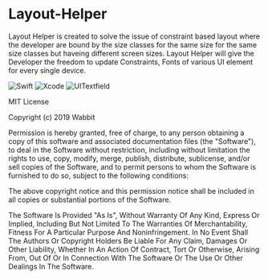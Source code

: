 # Layout-Helper
Layout Helper is created to solve the issue of constraint based layout where the developer are bound by the size classes for the same size for the same size classes but haveing different screen sizes. Layout Helper will give the Developer the freedom to update Constraints, Fonts of various UI element for every single device. 

![Swift](https://img.shields.io/badge/Swift-v4.2-orange.svg) 
![Xcode](https://img.shields.io/badge/XCode-10.0-blue.svg)
![UITextfield](https://img.shields.io/badge/UITextfield-Helper-blue.svg)

MIT License

Copyright (c) 2019 Wabbit 

Permission is hereby granted, free of charge, to any person obtaining a copy
of this software and associated documentation files (the "Software"), to deal
in the Software without restriction, including without limitation the rights
to use, copy, modify, merge, publish, distribute, sublicense, and/or sell
copies of the Software, and to permit persons to whom the Software is
furnished to do so, subject to the following conditions:

The above copyright notice and this permission notice shall be included in all
copies or substantial portions of the Software.

The Software Is Provided "As Is", Without Warranty Of Any Kind, Express Or
Implied, Including But Not Limited To The Warranties Of Merchantability,
Fitness For A Particular Purpose And Noninfringement. In No Event Shall The
Authors Or Copyright Holders Be Liable For Any Claim, Damages Or Other
Liability, Whether In An Action Of Contract, Tort Or Otherwise, Arising From,
Out Of Or In Connection With The Software Or The Use Or Other Dealings In The Software.
    
    
